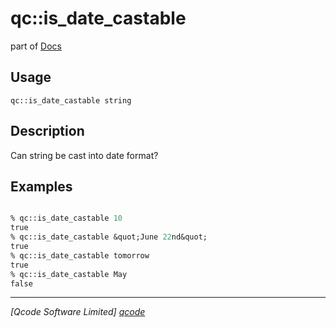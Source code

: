 qc::is_date_castable
====================

part of [Docs](.)

Usage
-----
`qc::is_date_castable string`

Description
-----------
Can string be cast into date format?

Examples
--------
```tcl

% qc::is_date_castable 10
true
% qc::is_date_castable &quot;June 22nd&quot;
true
% qc::is_date_castable tomorrow
true
% qc::is_date_castable May
false
```

----------------------------------
*[Qcode Software Limited] [qcode]*

[qcode]: www.qcode.co.uk "Qcode Software"